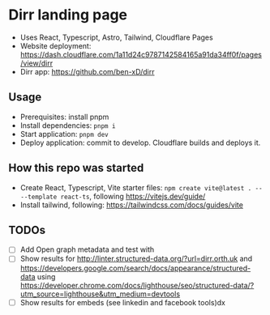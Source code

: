 # Dirr landing page

- Uses React, Typescript, Astro, Tailwind, Cloudflare Pages
- Website deployment: https://dash.cloudflare.com/1a11d24c9787142584165a91da34ff0f/pages/view/dirr 
- Dirr app: https://github.com/ben-xD/dirr

## Usage

- Prerequisites: install pnpm
- Install dependencies: `pnpm i`
- Start application: `pnpm dev`
- Deploy application: commit to develop. Cloudflare builds and deploys it.

## How this repo was started
- Create React, Typescript, Vite starter files: `npm create vite@latest . -- --template react-ts`, following https://vitejs.dev/guide/
- Install tailwind, following: https://tailwindcss.com/docs/guides/vite

## TODOs

- [ ] Add Open graph metadata and test with 
- [ ] Show results for http://linter.structured-data.org/?url=dirr.orth.uk and https://developers.google.com/search/docs/appearance/structured-data using https://developer.chrome.com/docs/lighthouse/seo/structured-data/?utm_source=lighthouse&utm_medium=devtools
- [ ] Show results for embeds (see linkedin and facebook tools)dx